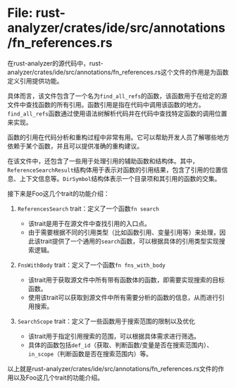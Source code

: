# File: rust-analyzer/crates/ide/src/annotations/fn_references.rs

在rust-analyzer的源代码中，rust-analyzer/crates/ide/src/annotations/fn_references.rs这个文件的作用是为函数定义引用提供功能。

具体而言，该文件包含了一个名为`find_all_refs`的函数，该函数用于在给定的源文件中查找函数的所有引用。函数引用是指在代码中调用该函数的地方。`find_all_refs`函数通过使用语法树解析代码并在代码中查找特定函数的调用位置来实现。

函数的引用在代码分析和重构过程中非常有用。它可以帮助开发人员了解哪些地方依赖于某个函数，并且可以提供准确的重构建议。

在该文件中，还包含了一些用于处理引用的辅助函数和结构体。其中，`ReferenceSearchResult`结构体用于表示对函数的引用结果，包含了引用的位置信息、上下文信息等。`DirSymbol`结构体表示一个目录项和其引用的函数的交集。

接下来是Foo这几个trait的功能介绍：

1. `ReferencesSearch` trait：定义了一个函数`fn search`
   - 该trait是用于在源文件中查找引用的入口点。
   - 由于需要根据不同的引用类型（比如函数引用、变量引用等）来处理，因此该trait提供了一个通用的`search`函数，可以根据具体的引用类型实现搜索逻辑。

2. `FnsWithBody` trait：定义了一个函数`fn fns_with_body`
   - 该trait用于获取源文件中所有带有函数体的函数，即需要实现搜索的目标函数。
   - 使用该trait可以获取到源文件中所有需要分析的函数的信息，从而进行引用搜索。

3. `SearchScope` trait：定义了一些函数用于搜索范围的限制以及优化
   - 该trait用于指定引用搜索的范围，可以根据具体需求进行筛选。
   - 具体的函数包括`def_id`（获取、判断函数/变量是否在搜索范围内）、`in_scope`（判断函数是否在搜索范围内）等。

以上就是rust-analyzer/crates/ide/src/annotations/fn_references.rs文件的作用以及Foo这几个trait的功能介绍。

